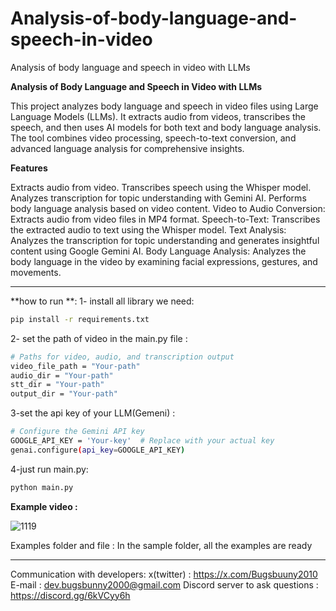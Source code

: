 # Analysis-of-body-language-and-speech-in-video
Analysis of body language and speech in video with LLMs

**Analysis of Body Language and Speech in Video with LLMs**

This project analyzes body language and speech in video files using Large Language Models (LLMs). It extracts audio from videos, transcribes the speech, and then uses AI models for both text and body language analysis. The tool combines video processing, speech-to-text conversion, and advanced language analysis for comprehensive insights.

**Features**

Extracts audio from video.
Transcribes speech using the Whisper model.
Analyzes transcription for topic understanding with Gemini AI.
Performs body language analysis based on video content.
Video to Audio Conversion: Extracts audio from video files in MP4 format.
Speech-to-Text: Transcribes the extracted audio to text using the Whisper model.
Text Analysis: Analyzes the transcription for topic understanding and generates insightful content using Google Gemini AI.
Body Language Analysis: Analyzes the body language in the video by examining facial expressions, gestures, and movements.

-----
**how to run **:
1- install all library we need:

```bash
pip install -r requirements.txt
```

2- set the path of video in the main.py file :

```bash
# Paths for video, audio, and transcription output
video_file_path = "Your-path"
audio_dir = "Your-path"
stt_dir = "Your-path"
output_dir = "Your-path"

```

3-set the api key of your LLM(Gemeni) : 

```bash
# Configure the Gemini API key
GOOGLE_API_KEY = 'Your-key'  # Replace with your actual key
genai.configure(api_key=GOOGLE_API_KEY)
```

4-just run main.py:

```bash
python main.py
```

**Example video :**


![1119](https://github.com/user-attachments/assets/02a9fcaa-a5ad-4fec-88a4-3f07d1c2443f)

Examples folder and file :
In the sample folder, all the examples are ready

---------------------------------------------------------------------------------------------------------------------------------------------------------------------------------------------------------------
Communication with developers:
x(twitter) : https://x.com/Bugsbuuny2010
E-mail : dev.bugsbunny2000@gmail.com
Discord server to ask questions : https://discord.gg/6kVCyy6h
